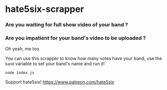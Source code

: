# hate5six-scrapper

### Are you waiting for full show video of your band ?
### Are you impatient for your band's video to be uploaded ?

Oh yeah, me too.

You can use this scrapper to know how many votes have your band, use the `band` variable to set your band's name and run it!
```
node index.js
```

Support hate5six!
https://www.patreon.com/hate5six
